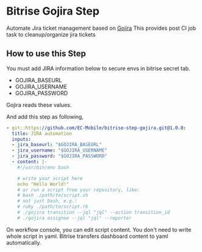 # Bitrise Gojira Step

Automate Jira ticket management based on [Gojira](https://github.com/junkpiano/gojira/)
This provides post CI job task to cleanup/organize jira tickets

## How to use this Step

You must add JIRA information below to secure envs in bitrise secret tab.

- GOJIRA_BASEURL
- GOJIRA_USERNAME
- GOJIRA_PASSWORD

Gojira reads these values.

And add this step as following,

```yaml
- git::https://github.com/EC-Mobile/bitrise-step-gojira.git@1.0.0:
  title: JIRA automation
  inputs:
  - jira_baseurl: "$GOJIRA_BASEURL"
  - jira_username: "$GOJIRA_USERNAME"
  - jira_password: "$GOJIRA_PASSWORD"
  - content: |-
    #!/usr/bin/env bash

    # write your script here
    echo "Hello World!"
    # or run a script from your repository, like:
    # bash ./path/to/script.sh
    # not just bash, e.g.:
    # ruby ./path/to/script.rb
    # ./gojira transition --jql "jql" --action transition_id
    # ./gojira assignee --jql "jql" --reporter
```

On workflow console, you can edit script content. You don't need to write whole script in yaml.
Bitrise transfers dashboard content to yaml automatically.
